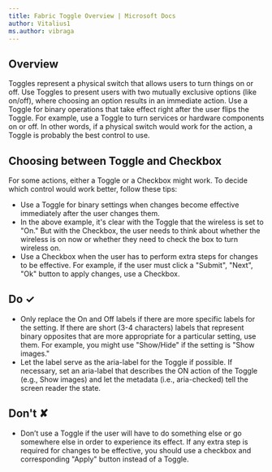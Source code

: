 ```yaml
---
title: Fabric Toggle Overview | Microsoft Docs
author: Vitalius1
ms.author: vibraga
---
```


## Overview
Toggles represent a physical switch that allows users to turn things on or off. Use Toggles to present users with two mutually exclusive options (like on&#x2F;off), where choosing an option results in an immediate action. Use a Toggle for binary operations that take effect right after the user flips the Toggle. For example, use a Toggle to turn services or hardware components on or off. In other words, if a physical switch would work for the action, a Toggle is probably the best control to use.

## Choosing between Toggle and Checkbox

For some actions, either a Toggle or a Checkbox might work. To decide which control would work better, follow these tips:

- Use a Toggle for binary settings when changes become effective immediately after the user changes them.
- In the above example, it&#39;s clear with the Toggle that the wireless is set to &quot;On.&quot; But with the Checkbox, the user needs to think about whether the wireless is on now or whether they need to check the box to turn wireless on.
- Use a Checkbox when the user has to perform extra steps for changes to be effective. For example, if the user must click a &quot;Submit&quot;, &quot;Next&quot;, &quot;Ok&quot; button to apply changes, use a Checkbox.


## Do &#10003;
- Only replace the On and Off labels if there are more specific labels for the setting. If there are short (3-4 characters) labels that represent binary opposites that are more appropriate for a particular setting, use them. For example, you might use &quot;Show&#x2F;Hide&quot; if the setting is &quot;Show images.&quot;
- Let the label serve as the aria-label for the Toggle if possible. If necessary, set an aria-label that describes the ON action of the Toggle (e.g., Show images) and let the metadata (i.e., aria-checked) tell the screen reader the state.


## Don't &#10008;
- Don’t use a Toggle if the user will have to do something else or go somewhere else in order to experience its effect. If any extra step is required for changes to be effective, you should use a checkbox and corresponding &quot;Apply&quot; button instead of a Toggle.